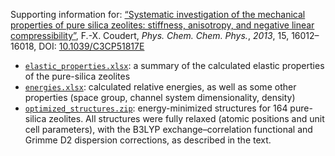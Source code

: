 Supporting information for: [“Systematic investigation of the mechanical properties of pure silica zeolites: stiffness, anisotropy, and negative linear compressibility”](http://dx.doi.org/10.1039/C3CP51817E), F.-X. Coudert, _Phys. Chem. Chem. Phys._, *2013*, 15, 16012–16018, DOI: [10.1039/C3CP51817E](http://dx.doi.org/10.1039/C3CP51817E)

- [`elastic_properties.xlsx`](elastic_properties.xlsx): a summary of the calculated elastic properties of the pure-silica zeolites
- [`energies.xlsx`](energies.xlsx): calculated relative energies, as well as some other properties (space group, channel system dimensionality, density)
- [`optimized_structures.zip`](optimized_structures.zip): energy-minimized structures for 164 pure-silica zeolites. All structures were fully relaxed (atomic positions and unit cell parameters), with the B3LYP exchange–correlation functional and Grimme D2 dispersion corrections, as described in the text.
